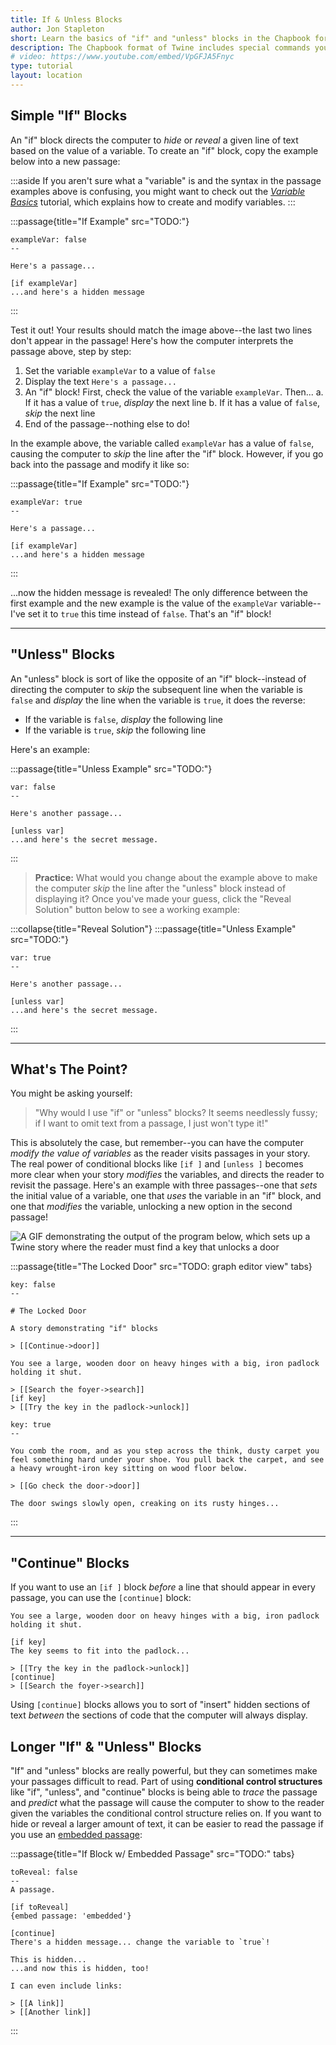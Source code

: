 ```yaml
---
title: If & Unless Blocks
author: Jon Stapleton
short: Learn the basics of "if" and "unless" blocks in the Chapbook format of Twine.
description: The Chapbook format of Twine includes special commands you can use in your passages called "if" and "unless" blocks. These blocks allow you to "hide" or "reveal" lines of text based on the value of a variable. This powerful "selection" feature (where the computer, as it interprets your passage, "selects" lines of code to skip or include in the passage) is useful for creating all sorts of things in your Twine stories--puzzles, secrets, alternative paths and endings, and a lot more!
# video: https://www.youtube.com/embed/VpGFJA5Fnyc
type: tutorial
layout: location
---
```


## Simple "If" Blocks

An "if" block directs the computer to *hide* or *reveal* a given line of text based on the value of a variable. To create an "if" block, copy the example below into a new passage:

:::aside
If you aren't sure what a "variable" is and the syntax in the passage examples above is confusing, you might want to check out the *[Variable Basics](/locations/variable-basics)* tutorial, which explains how to create and modify variables.
:::

:::passage{title="If Example" src="TODO:"}
```
exampleVar: false
--

Here's a passage...

[if exampleVar]
...and here's a hidden message
```
:::

Test it out! Your results should match the image above--the last two lines don't appear in the passage! Here's how the computer interprets the passage above, step by step:

1. Set the variable `exampleVar` to a value of `false`
2. Display the text `Here's a passage...`
3. An "if" block! First, check the value of the variable `exampleVar`. Then...
    a. If it has a value of `true`, *display* the next line
    b. If it has a value of `false`, *skip* the next line
4. End of the passage--nothing else to do!

In the example above, the variable called `exampleVar` has a value of `false`, causing the computer to *skip* the line after the "if" block. However, if you go back into the passage and modify it like so:

:::passage{title="If Example" src="TODO:"}
```
exampleVar: true
--

Here's a passage...

[if exampleVar]
...and here's a hidden message
```
:::

...now the hidden message is revealed! The only difference between the first example and the new example is the value of the `exampleVar` variable--I've set it to `true` this time instead of `false`. That's an "if" block!

---

## "Unless" Blocks

An "unless" block is sort of like the opposite of an "if" block--instead of directing the computer to *skip* the subsequent line when the variable is `false` and *display* the line when the variable is `true`, it does the reverse:

* If the variable is `false`, *display* the following line
* If the variable is `true`, *skip* the following line

Here's an example:

:::passage{title="Unless Example" src="TODO:"}
```
var: false
--

Here's another passage...

[unless var]
...and here's the secret message.
```
:::

> **Practice:** What would you change about the example above to make the computer *skip* the line after the "unless" block instead of displaying it? Once you've made your guess, click the "Reveal Solution" button below to see a working example:

:::collapse{title="Reveal Solution"}
:::passage{title="Unless Example" src="TODO:"}
```
var: true
--

Here's another passage...

[unless var]
...and here's the secret message.
```
:::

---

## What's The Point?

You might be asking yourself:

> "Why would I use "if" or "unless" blocks? It seems needlessly fussy; if I want to omit text from a passage, I just won't type it!"

This is absolutely the case, but remember--you can have the computer *modify the value of variables* as the reader visits passages in your story. The real power of conditional blocks like `[if ]` and `[unless ]` becomes more clear when your story *modifies* the variables, and directs the reader to revisit the passage. Here's an example with three passages--one that *sets* the initial value of a variable, one that *uses* the variable in an "if" block, and one that *modifies* the variable, unlocking a new option in the second passage!

![A GIF demonstrating the output of the program below, which sets up a Twine story where the reader must find a key that unlocks a door](TODO:)

:::passage{title="The Locked Door" src="TODO: graph editor view" tabs}
```intro
key: false
--

# The Locked Door

A story demonstrating "if" blocks

> [[Continue->door]]
```

```door
You see a large, wooden door on heavy hinges with a big, iron padlock holding it shut.

> [[Search the foyer->search]]
[if key]
> [[Try the key in the padlock->unlock]]
```

```search
key: true
--

You comb the room, and as you step across the think, dusty carpet you feel something hard under your shoe. You pull back the carpet, and see a heavy wrought-iron key sitting on wood floor below.

> [[Go check the door->door]]
```

```unlock
The door swings slowly open, creaking on its rusty hinges...
```
:::

---

## "Continue" Blocks

If you want to use an `[if ]` block *before* a line that should appear in every passage, you can use the `[continue]` block:

```
You see a large, wooden door on heavy hinges with a big, iron padlock holding it shut.

[if key]
The key seems to fit into the padlock...

> [[Try the key in the padlock->unlock]]
[continue]
> [[Search the foyer->search]]
```

Using `[continue]` blocks allows you to sort of "insert" hidden sections of text *between* the sections of code that the computer will always display.

## Longer "If" & "Unless" Blocks

"If" and "unless" blocks are really powerful, but they can sometimes make your passages difficult to read. Part of using **conditional control structures** like "if", "unless", and "continue" blocks is being able to *trace* the passage and *predict* what the passage will cause the computer to show to the reader given the variables the conditional control structure relies on. If you want to hide or reveal a larger amount of text, it can be easier to read the passage if you use an [embedded passage](/locations/embedding-passages):

:::passage{title="If Block w/ Embedded Passage" src="TODO:" tabs}
```main
toReveal: false
--
A passage.

[if toReveal]
{embed passage: 'embedded'}

[continue]
There's a hidden message... change the variable to `true`!
```

```embedded
This is hidden...
...and now this is hidden, too! 

I can even include links:

> [[A link]]
> [[Another link]]
```
:::